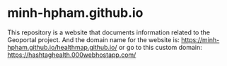 # minh-hpham.github.io
This repository is a website that documents information related to the Geoportal project. 
And the domain name for the website is: https://minh-hpham.github.io/healthmap.github.io/ or go to this custom domain: https://hashtaghealth.000webhostapp.com/
